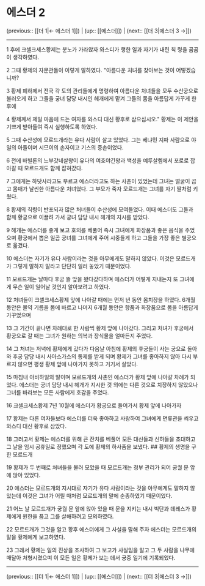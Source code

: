 # 에스더 2

(previous:: [[더 1|← 에스더 1]]) | (up:: [[에스더]]) | (next:: [[더 3|에스더 3 →]])

***




1 
후에 크셀크세스황제는 분노가 가라앉자 와스디가 행한 일과 자기가 내린 칙 령을 곰곰이 생각하였다. 



2 
그때 황제의 자문관들이 이렇게 말하였다. "아름다운 처녀를 찾아보는 것이 어떻겠습니까? 



3 
황제 폐하께서 전국 각 도의 관리들에게 명령하여 아름다운 처녀들을 모두 수산궁으로 불러오게 하고 그들을 궁녀 담당 내시인 헤개에게 맡겨 그들의 몸을 아름답게 가꾸게 한 후에 



4 
황제께서 제일 마음에 드는 여자를 와스디 대신 황후로 삼으십시오." 황제는 이 제안을 기쁘게 받아들여 즉시 실행하도록 하였다. 



5 
그때 수산성에 모르드개라는 유다 사람이 살고 있었다. 그는 베냐민 지파 사람으로 야일의 아들이며 시므이의 손자이고 기스의 증손이었다. 



6 
전에 바빌론의 느부갓네살왕이 유다의 여호야긴왕과 백성을 예루살렘에서 포로로 잡아갈 때 모르드개도 함께 잡혀갔다. 



7 
그에게는 하닷사라고도 부르고 에스더라고도 하는 사촌이 있었는데 그녀는 얼굴이 곱고 몸매가 날씬한 아름다운 처녀였다. 그 부모가 죽자 모르드개는 그녀를 자기 딸처럼 키웠다. 



8 
황제의 칙령이 반포되자 많은 처녀들이 수산성에 모여들었다. 이때 에스더도 그들과 함께 황궁으로 이끌려 가서 궁녀 담당 내시 헤개의 지시를 받았다. 



9 
헤개는 에스더를 좋게 보고 호의를 베풀어 즉시 그녀에게 화장품과 좋은 음식을 주었으며 황궁에서 뽑은 일곱 궁녀를 그녀에게 주어 시중들게 하고 그들을 가장 좋은 별궁으로 옮겼다. 



10 
에스더는 자기가 유다 사람이라는 것을 아무에게도 말하지 않았다. 이것은 모르드개가 그렇게 말하지 말라고 단단히 일러 놓았기 때문이었다. 



11 
모르드개는 날마다 후궁 뜰 앞을 왔다갔다하며 에스더가 어떻게 지내는지 또 그녀에게 무슨 일이 일어날 것인지 알아보려고 하였다. 



12 
처녀들이 크셀크세스황제 앞에 나아갈 때에는 먼저 년 동안 몸치장을 하였다. 6개월 동안은 몰약 기름을 몸에 바르고 나머지 6개월 동안은 향품과 화장품으로 몸을 아름답게 가꾸었으며 



13 
그 기간이 끝나면 차례대로 한 사람씩 황제 앞에 나아갔다. 그리고 처녀가 후궁에서 황궁으로 갈 때는 그녀가 원하는 의복과 장식물을 얼마든지 주었다. 



14 
그 처녀는 저녁에 황제에게 갔다가 다음날 아침에 황제의 후궁들이 사는 궁으로 돌아와 후궁 담당 내시 사아스가스의 통제를 받게 되며 황제가 그녀를 좋아하지 않아 다시 부르지 않으면 평생 황제 앞에 나아가지 못하고 거기서 살았다. 



15 
마침내 아비하일의 딸이며 모르드개의 사촌인 에스더가 황제 앞에 나아갈 차례가 되었다. 에스더는 궁녀 담당 내시 헤개가 지시한 것 외에는 다른 것으로 치장하지 않았으나 그녀를 바라보는 모든 사람에게 호감을 주었다. 



16 
크셀크세스황제 7년 10월에 에스더가 황궁으로 들어가서 황제 앞에 나아가자 



17 
황제는 다른 여자들보다 에스더를 더욱 좋아하고 사랑하여 그녀에게 면류관을 씌우고 와스디 대신 황후로 삼았다. 



18 
그러고서 황제는 에스더를 위해 큰 잔치를 베풀어 모든 대신들과 신하들을 초대하고 그 날을 임시 공휴일로 정했으며 각 도에 황제의 하사품을 보냈다. ## 황제의 생명을 구한 모르드개 



19 
황제가 두 번째로 처녀들을 불러 모았을 때 모르드개는 정부 관리가 되어 궁궐 문 앞에 앉아 있었다. 



20 
에스더는 모르드개의 지시대로 자기가 유다 사람이라는 것을 아무에게도 말하지 않았는데 이것은 그녀가 어릴 때처럼 모르드개의 말에 순종하였기 때문이었다. 



21 
어느 날 모르드개가 궁궐 문 앞에 앉아 있을 때 문을 지키는 내시 빅단과 데레스가 황제에게 원한을 품고 그를 살해하려고 모의하였다. 



22 
모르드개가 그것을 알고 황후 에스더에게 그 사실을 말해 주자 에스더는 모르드개의 말을 황제에게 보고하였다. 



23 
그래서 황제는 일의 진상을 조사하여 그 보고가 사실임을 알고 그 두 사람을 나무에 매달아 처형시켰으며 이 모든 일은 황제가 보는 데서 궁중 일기에 기록되었다.

***

(previous:: [[더 1|← 에스더 1]]) | (up:: [[에스더]]) | (next:: [[더 3|에스더 3 →]])
